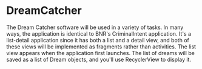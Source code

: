 # DreamCatcher 
The Dream Catcher software will be used in a variety of tasks. In many ways, the application is identical to BNR's CriminalIntent application. It's a list-detail application since it has both a list and a detail view, and both of these views will be implemented as fragments rather than activities. The list view appears when the application first launches. The list of dreams will be saved as a list of Dream objects, and you'll use RecyclerView to display it.
